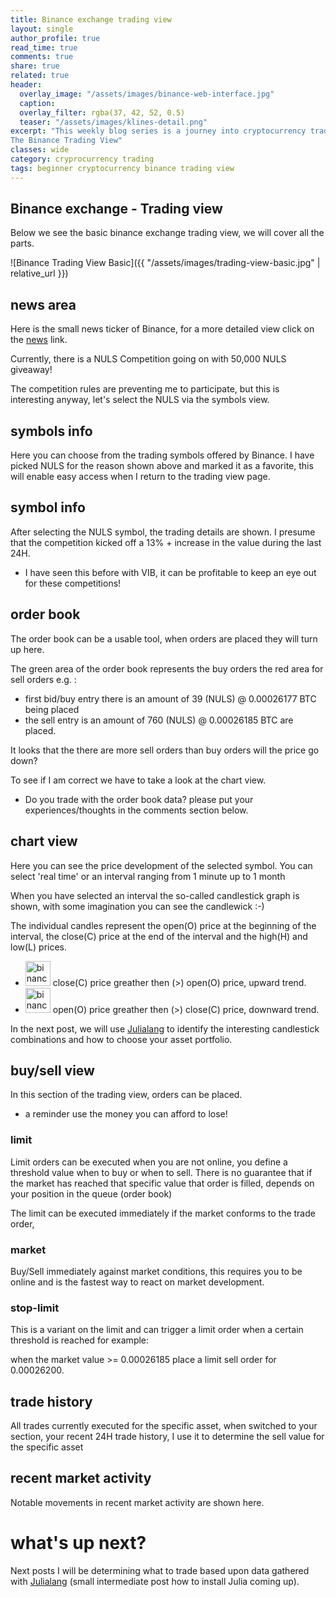 ```yaml
---
title: Binance exchange trading view
layout: single
author_profile: true
read_time: true
comments: true
share: true
related: true
header:
  overlay_image: "/assets/images/binance-web-interface.jpg"
  caption: 
  overlay_filter: rgba(37, 42, 52, 0.5)
  teaser: "/assets/images/klines-detail.png"
excerpt: "This weekly blog series is a journey into cryptocurrency trading for beginners, this week: 
The Binance Trading View"
classes: wide
category: cryprocurrency trading
tags: beginner cryptocurrency binance trading view 
---
```


## Binance exchange - Trading view

Below we see the basic binance exchange trading view, we will cover all the parts.

![Binance Trading View Basic]({{ "/assets/images/trading-view-basic.jpg" | relative_url }})

## news area
Here is the small news ticker of Binance, for a more detailed view click on the [news](https://support.binance.com/hc/en-us/categories/115000056351) link.

Currently, there is a NULS Competition going on with 50,000 NULS giveaway! 

The competition rules are preventing me to participate, but this is interesting anyway, let's select the NULS via the symbols view.

## symbols info
Here you can choose from the trading symbols offered by Binance.
I have picked NULS for the reason shown above and marked it as a favorite, this will enable easy access when I return to the trading view page.

## symbol info
After selecting the NULS symbol, the trading details are shown. 
I presume that the competition kicked off a 13% + increase in the value during the last 24H.

* I have seen this before with VIB, it can be profitable to keep an eye out for these competitions!

## order book
The order book can be a usable tool, when orders are placed they will turn up here.

The green area of the order book represents the buy orders the red area for sell orders e.g. :
*  first bid/buy entry there is an amount of 39 (NULS) @ 0.00026177 BTC being placed
*  the sell entry is an amount of 760 (NULS) @ 0.00026185 BTC are placed.

It looks that the there are more sell orders than buy orders will the price go down?

To see if I am correct we have to take a look at the chart view.

 * Do you trade with the order book data? please put your experiences/thoughts in the comments section below.

## chart view
Here you can see the price development of the selected symbol.
You can select 'real time' or an interval ranging from 1 minute up to 1 month

When you have selected an interval the so-called candlestick graph is shown, with some imagination you can see the candlewick :-)

The individual candles represent the open(O) price at the beginning of the interval, the close(C) price at the end of the interval 
and the high(H) and low(L) prices.

* <img class="img-left" style="width:40px" alt="binance signup referral" src="/assets/images/green-candle.png"/>  close(C) price greather then (>) open(O) price, upward trend. 
* <img class="img-left" style="width:40px" alt="binance signup referral" src="/assets/images/red-candle.png"/> open(O) price greather then (>)  close(C) price, downward trend.

In the next post, we will use [Julialang](https://julialang.org/) to identify the interesting candlestick combinations and  how to choose your asset portfolio.

## buy/sell view
In this section of the trading view, orders can be placed.

* a reminder use the money you can afford to lose!

### limit
Limit orders can be executed when you are not online, you define a threshold value when to buy or when to sell. 
There is no guarantee that if the market has reached that specific value that order is filled, depends on your position in the queue (order book)

The limit can be executed immediately if the market conforms to the trade order,

### market

Buy/Sell immediately against market conditions, this requires you to be online and is the fastest way to react on market development.

### stop-limit

This is a variant on the limit and can trigger a limit order when a certain threshold is reached for example:

when the market value >= 0.00026185 place a limit sell order for 0.00026200.

## trade history
All trades currently executed for the specific asset, when switched to your section,
your recent 24H trade history, I use it to determine the sell value for the specific asset

## recent market activity
Notable movements in recent market activity are shown here.

# what's up next?
Next posts I will be determining what to trade based upon data gathered with [Julialang](https://julialang.org/) (small intermediate post how to install Julia coming up).